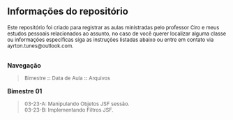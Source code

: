 ## **Informações do repositório**
<sub>
Este repositório foi criado para registrar as aulas ministradas pelo professor Ciro e meus estudos pessoais relacionados ao assunto, no caso de você querer localizar alguma classe ou informações específicas siga as instruções listadas abaixo ou entre em contato via ayrton.tunes@outlook.com.
</sub>

##

 **Navegação**
> <sub> Bimestre **::** Data de Aula **::** Arquivos </sub>

**Bimestre 01** 
> <sub> 03-23-A: Manipulando Objetos JSF sessão.</sub>  
> <sub> 03-23-B: Implementando Filtros JSF.</sub>
